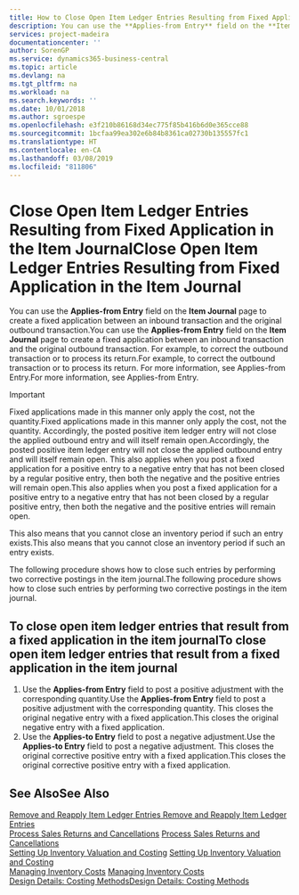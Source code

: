 ```yaml
---
title: How to Close Open Item Ledger Entries Resulting from Fixed Application in the Item Journal | Microsoft Docs
description: You can use the **Applies-from Entry** field on the **Item Journal** page to create a fixed application between an inbound transaction and the original outbound transaction. For example, to correct the outbound transaction or to process its return.
services: project-madeira
documentationcenter: ''
author: SorenGP
ms.service: dynamics365-business-central
ms.topic: article
ms.devlang: na
ms.tgt_pltfrm: na
ms.workload: na
ms.search.keywords: ''
ms.date: 10/01/2018
ms.author: sgroespe
ms.openlocfilehash: e3f210b86168d34ec775f85b416b6d0e365cce88
ms.sourcegitcommit: 1bcfaa99ea302e6b84b8361ca02730b135557fc1
ms.translationtype: HT
ms.contentlocale: en-CA
ms.lasthandoff: 03/08/2019
ms.locfileid: "811806"
---
```

# <a name="close-open-item-ledger-entries-resulting-from-fixed-application-in-the-item-journal"></a><span data-ttu-id="ef163-104">Close Open Item Ledger Entries Resulting from Fixed Application in the Item Journal</span><span class="sxs-lookup"><span data-stu-id="ef163-104">Close Open Item Ledger Entries Resulting from Fixed Application in the Item Journal</span></span>
<span data-ttu-id="ef163-105">You can use the **Applies-from Entry** field on the **Item Journal** page to create a fixed application between an inbound transaction and the original outbound transaction.</span><span class="sxs-lookup"><span data-stu-id="ef163-105">You can use the **Applies-from Entry** field on the **Item Journal** page to create a fixed application between an inbound transaction and the original outbound transaction.</span></span> <span data-ttu-id="ef163-106">For example, to correct the outbound transaction or to process its return.</span><span class="sxs-lookup"><span data-stu-id="ef163-106">For example, to correct the outbound transaction or to process its return.</span></span> <span data-ttu-id="ef163-107">For more information, see Applies-from Entry.</span><span class="sxs-lookup"><span data-stu-id="ef163-107">For more information, see Applies-from Entry.</span></span>  

> [!IMPORTANT]  
>  <span data-ttu-id="ef163-108">Fixed applications made in this manner only apply the cost, not the quantity.</span><span class="sxs-lookup"><span data-stu-id="ef163-108">Fixed applications made in this manner only apply the cost, not the quantity.</span></span> <span data-ttu-id="ef163-109">Accordingly, the posted positive item ledger entry will not close the applied outbound entry and will itself remain open.</span><span class="sxs-lookup"><span data-stu-id="ef163-109">Accordingly, the posted positive item ledger entry will not close the applied outbound entry and will itself remain open.</span></span> <span data-ttu-id="ef163-110">This also applies when you post a fixed application for a positive entry to a negative entry that has not been closed by a regular positive entry, then both the negative and the positive entries will remain open.</span><span class="sxs-lookup"><span data-stu-id="ef163-110">This also applies when you post a fixed application for a positive entry to a negative entry that has not been closed by a regular positive entry, then both the negative and the positive entries will remain open.</span></span>  
>   
>  <span data-ttu-id="ef163-111">This also means that you cannot close an inventory period if such an entry exists.</span><span class="sxs-lookup"><span data-stu-id="ef163-111">This also means that you cannot close an inventory period if such an entry exists.</span></span>  

<span data-ttu-id="ef163-112">The following procedure shows how to close such entries by performing two corrective postings in the item journal.</span><span class="sxs-lookup"><span data-stu-id="ef163-112">The following procedure shows how to close such entries by performing two corrective postings in the item journal.</span></span>  

## <a name="to-close-open-item-ledger-entries-that-result-from-a-fixed-application-in-the-item-journal"></a><span data-ttu-id="ef163-113">To close open item ledger entries that result from a fixed application in the item journal</span><span class="sxs-lookup"><span data-stu-id="ef163-113">To close open item ledger entries that result from a fixed application in the item journal</span></span>  

1.  <span data-ttu-id="ef163-114">Use the **Applies-from Entry** field to post a positive adjustment with the corresponding quantity.</span><span class="sxs-lookup"><span data-stu-id="ef163-114">Use the **Applies-from Entry** field to post a positive adjustment with the corresponding quantity.</span></span> <span data-ttu-id="ef163-115">This closes the original negative entry with a fixed application.</span><span class="sxs-lookup"><span data-stu-id="ef163-115">This closes the original negative entry with a fixed application.</span></span>  
2.  <span data-ttu-id="ef163-116">Use the **Applies-to Entry** field to post a negative adjustment.</span><span class="sxs-lookup"><span data-stu-id="ef163-116">Use the **Applies-to Entry** field to post a negative adjustment.</span></span> <span data-ttu-id="ef163-117">This closes the original corrective positive entry with a fixed application.</span><span class="sxs-lookup"><span data-stu-id="ef163-117">This closes the original corrective positive entry with a fixed application.</span></span>  

## <a name="see-also"></a><span data-ttu-id="ef163-118">See Also</span><span class="sxs-lookup"><span data-stu-id="ef163-118">See Also</span></span>  
[<span data-ttu-id="ef163-119"> Remove and Reapply Item Ledger Entries</span><span class="sxs-lookup"><span data-stu-id="ef163-119"> Remove and Reapply Item Ledger Entries</span></span>](finance-how-to-remove-and-reapply-item-entries.md)  
 <span data-ttu-id="ef163-120">[Process Sales Returns and Cancellations](sales-how-process-sales-returns-cancellations.md) </span><span class="sxs-lookup"><span data-stu-id="ef163-120">[Process Sales Returns and Cancellations](sales-how-process-sales-returns-cancellations.md) </span></span>  
 <span data-ttu-id="ef163-121">[Setting Up Inventory Valuation and Costing](finance-set-up-inventory-valuation-and-costing.md) </span><span class="sxs-lookup"><span data-stu-id="ef163-121">[Setting Up Inventory Valuation and Costing](finance-set-up-inventory-valuation-and-costing.md) </span></span>  
 <span data-ttu-id="ef163-122">[Managing Inventory Costs](finance-manage-inventory-costs.md) </span><span class="sxs-lookup"><span data-stu-id="ef163-122">[Managing Inventory Costs](finance-manage-inventory-costs.md) </span></span>  
 [<span data-ttu-id="ef163-123">Design Details: Costing Methods</span><span class="sxs-lookup"><span data-stu-id="ef163-123">Design Details: Costing Methods</span></span>](design-details-costing-methods.md)
